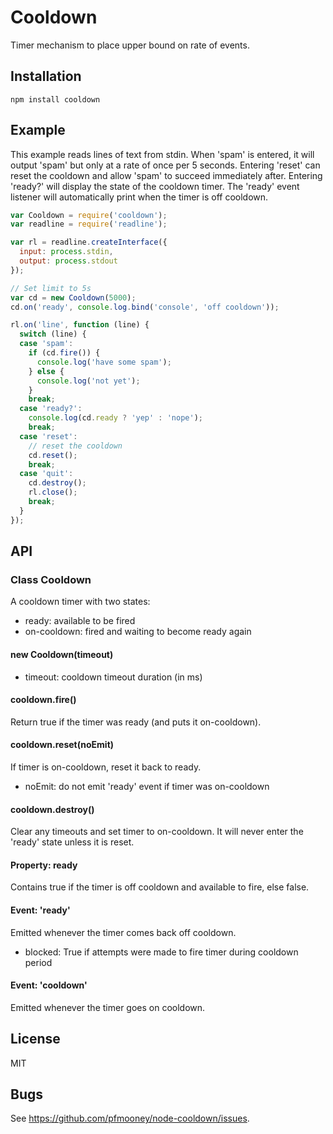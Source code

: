 # Cooldown

Timer mechanism to place upper bound on rate of events.

## Installation

    npm install cooldown

## Example

This example reads lines of text from stdin.  When 'spam' is entered, it will
output 'spam' but only at a rate of once per 5 seconds.  Entering 'reset' can
reset the cooldown and allow 'spam' to succeed immediately after.  Entering
'ready?' will display the state of the cooldown timer.  The 'ready' event
listener will automatically print when the timer is off cooldown.

```javascript
var Cooldown = require('cooldown');
var readline = require('readline');

var rl = readline.createInterface({
  input: process.stdin,
  output: process.stdout
});

// Set limit to 5s
var cd = new Cooldown(5000);
cd.on('ready', console.log.bind('console', 'off cooldown'));

rl.on('line', function (line) {
  switch (line) {
  case 'spam':
    if (cd.fire()) {
      console.log('have some spam');
    } else {
      console.log('not yet');
    }
    break;
  case 'ready?':
    console.log(cd.ready ? 'yep' : 'nope');
    break;
  case 'reset':
    // reset the cooldown
    cd.reset();
    break;
  case 'quit':
    cd.destroy();
    rl.close();
    break;
  }
});
```

## API

### Class Cooldown

A cooldown timer with two states:

- ready: available to be fired
- on-cooldown: fired and waiting to become ready again

#### new Cooldown(timeout)

- timeout: cooldown timeout duration (in ms)

#### cooldown.fire()

Return true if the timer was ready (and puts it on-cooldown).

#### cooldown.reset(noEmit)

If timer is on-cooldown, reset it back to ready.

- noEmit: do not emit 'ready' event if timer was on-cooldown

#### cooldown.destroy()

Clear any timeouts and set timer to on-cooldown.
It will never enter the 'ready' state unless it is reset.

#### Property: ready

Contains true if the timer is off cooldown and available to fire, else false.

#### Event: 'ready'

Emitted whenever the timer comes back off cooldown.

- blocked: True if attempts were made to fire timer during cooldown period

#### Event: 'cooldown'

Emitted whenever the timer goes on cooldown.

## License

MIT


## Bugs

See <https://github.com/pfmooney/node-cooldown/issues>.
